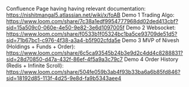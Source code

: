 Confluence Page having having relevant documentation: https://nishitmangal5.atlassian.net/wiki/x/foAB
Demo 1 Trading Algo: https://www.loom.com/share/7c38a1edf9954777968dd02ded413cbf?sid=15a509c0-060e-4e50-9e82-3e6d1097005f
Demo 2 Websocket: https://www.loom.com/share/f0533b1f05324bc1ba5ce93709de51d5?sid=71b67bc1-c976-4f38-a3a4-b5f902cfda5e
Demo 3 MVP of Nivesh (Holdings + Funds + Order): https://www.loom.com/share/6c5ca93545b24b3e9d2c4dd4c8288831?sid=28d70850-d47a-432f-86ef-4f5a9a3c79c7
Demo 4 Order History (Redis + Infinite Scroll): https://www.loom.com/share/504fe059b3ab4f93b33ba6a6b85fd846?sid=18192d85-113f-4d25-9e8d-fa9b5343aee4 
